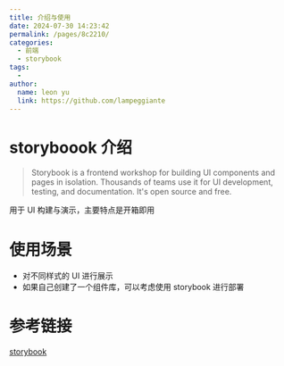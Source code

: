 ```yaml
---
title: 介绍与使用
date: 2024-07-30 14:23:42
permalink: /pages/8c2210/
categories:
  - 前端
  - storybook
tags:
  - 
author: 
  name: leon yu
  link: https://github.com/lampeggiante
---
```


# storyboook 介绍

> Storybook is a frontend workshop for building UI components and pages in isolation. Thousands of teams use it for UI development, testing, and documentation. It's open source and free.

用于 UI 构建与演示，主要特点是开箱即用

# 使用场景

- 对不同样式的 UI 进行展示
- 如果自己创建了一个组件库，可以考虑使用 storybook 进行部署

# 参考链接

[storybook](https://storybook.js.org/)


